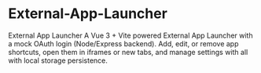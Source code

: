 # External-App-Launcher
External App Launcher A Vue 3 + Vite powered External App Launcher with a mock OAuth login (Node/Express backend). Add, edit, or remove app shortcuts, open them in iframes or new tabs, and manage settings with all with local storage persistence.

